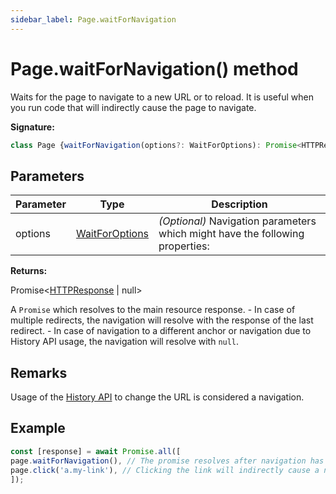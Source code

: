 ```yaml
---
sidebar_label: Page.waitForNavigation
---
```

# Page.waitForNavigation() method

Waits for the page to navigate to a new URL or to reload. It is useful when you run code that will indirectly cause the page to navigate.

**Signature:**

```typescript
class Page {waitForNavigation(options?: WaitForOptions): Promise<HTTPResponse | null>;}
```

## Parameters

|  Parameter | Type | Description |
|  --- | --- | --- |
|  options | [WaitForOptions](./puppeteer.waitforoptions.md) | <i>(Optional)</i> Navigation parameters which might have the following properties: |

**Returns:**

Promise&lt;[HTTPResponse](./puppeteer.httpresponse.md) \| null&gt;

A `Promise` which resolves to the main resource response. - In case of multiple redirects, the navigation will resolve with the response of the last redirect. - In case of navigation to a different anchor or navigation due to History API usage, the navigation will resolve with `null`.

## Remarks

Usage of the [History API](https://developer.mozilla.org/en-US/docs/Web/API/History_API) to change the URL is considered a navigation.

## Example


```ts
const [response] = await Promise.all([
page.waitForNavigation(), // The promise resolves after navigation has finished
page.click('a.my-link'), // Clicking the link will indirectly cause a navigation
]);
```

